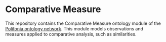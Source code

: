 # Comparative Measure
This repository contains the Comparative Measure ontology module of the [Polifonia ontology network](https://github.com/polifonia-project/ON).
This module models observations and measures applied to comparative analysis, such as similarities.
